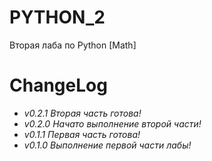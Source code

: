 # PYTHON_2
Вторая лаба по Python [Math]
# ChangeLog
* *v0.2.1 Вторая часть готова!*
* *v0.2.0 Начато выполнение второй части!*
* *v0.1.1 Первая часть готова!*
* *v0.1.0 Выполнение первой части лабы!*
